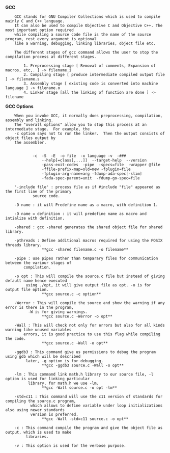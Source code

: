 **GCC**

		GCC stands for GNU Compiler Collections which is used to compile mainly C and C++ language. 
		It can also be used to compile Objective C and Objective C++. The most important option required 
		while compiling a source code file is the name of the source program, rest every argument is optional 
		like a warning, debugging, linking libraries, object file etc.

		The different stages of gcc command allows the user to stop the compilation process at different stages.
				
			1. Preprocessing stage [ Removal of comments, Expansion of macros, etc,. ] -> filename.i
			2. Compiling stage [ produce intermediate compiled output file ] -> filename.s
			3. Assembly stage [ existing code is converted into machine language ] -> filename.o
			4. Linker stage [all the linking of function are done ] -> filename


**GCC Options**

		When you invoke GCC, it normally does preprocessing, compilation, assembly and linking.  
		The "overall options" allow you to stop this process at an intermediate stage.  For example, the 
		-c option says not to run the linker.  Then the output consists of object files output by 
		the assembler.


				-c  -S  -E  -o file  -x language -v  -###
           			--help[=class[,...]]  --target-help  --version
           			-pass-exit-codes  -pipe  -specs=file  -wrapper @file
           			-ffile-prefix-map=old=new -fplugin=file
           			-fplugin-arg-name=arg -fdump-ada-spec[-slim]
           			-fada-spec-parent=unit  -fdump-go-spec=file

		'-include file' : process file as if #include "file" appeared as the first line of the primary 
				source code.

		-D name : it will Predefine name as a macro, with definition 1.

		-D name = definition : it will predefine name as macro and intialize with definition.

		-shared : gcc -shared generates the shared object file for shared library.

		-pthreads : Define additional macros required for using the POSIX threads library.
					**gcc -shared filename.c -o filename**

		-pipe : use pipes rather than temparary files for communication between the variour stages of 
			compilation.

		-o opt : This will compile the source.c file but instead of giving default name hence executed 
			 using ./opt, it will give output file as opt. -o is for output file option.
					**gcc source.c -c option**

		-Werror : This will compile the source and show the warning if any error is there in the program, 
			  -W is for giving warnings.
					**gcc source.c -Werror -o opt**

		-Wall : This will check not only for errors but also for all kinds warning like unused variables 
			errors, it is good practice to use this flag while compiling the code.
					**gcc source.c -Wall -o opt**

		-ggdb3 : This command give us permissions to debug the program using gdb which will be described 
			 later, -g option is for debugging.
					**gcc -ggdb3 source.c -Wall -o opt**

		-lm : This command link math.h library to our source file, -l option is used for linking particular 
		      library, for math.h we use -lm.
					**gcc -Wall source.c -o opt -lm**

		-std=c11 : This command will use the c11 version of standards for compiling the source.c program, 
			   which allows to define variable under loop initializations also using newer standards 
			   version is preferred.
					**gcc -Wall -std=c11 source.c -o opt**

		-c : This command compile the program and give the object file as output, which is used to make 
		     libraries.
		
		-v : This option is used for the verbose purpose.

